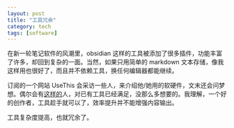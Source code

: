 ```yaml
---
layout: post
title: "工具冗余"
category: tech
tags: [software]
---
```


在新一轮笔记软件的风潮里，obsidian 这样的工具被添加了很多插件，功能丰富了许多，却回到复杂的一面。当然，如果只用简单的 markdown 文本存储，像我这样用也很好了，而且并不依赖工具，换任何编辑器都能继续。

订阅的一个网站 UseThis 会采访一些人，来介绍他/她用的软硬件，文末还会问梦想。偶尔会有[这样的](https://usesthis.com/interviews/alex.reis/)人，对已有工具已经满足，没那么多想要的。我理解，一个好的创作者，工具趁手就可以了，效率提升并不能增强内容输出。

工具复杂度提高，也就冗余了。